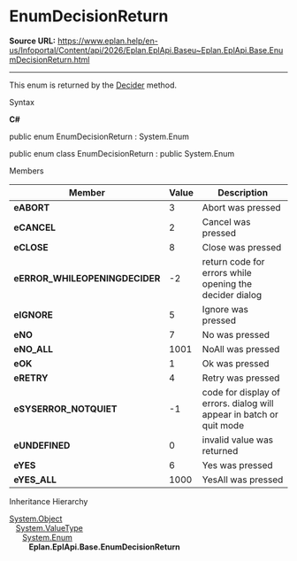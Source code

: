 # EnumDecisionReturn

**Source URL:** https://www.eplan.help/en-us/Infoportal/Content/api/2026/Eplan.EplApi.Baseu~Eplan.EplApi.Base.EnumDecisionReturn.html

---

This enum is returned by the [Decider](Eplan.EplApi.Baseu~Eplan.EplApi.Base.Decider.html) method.

Syntax

**C#**



public enum EnumDecisionReturn : System.Enum

public enum class EnumDecisionReturn : public System.Enum


Members

| Member | Value | Description |
| --- | --- | --- |
| **eABORT** | 3 | Abort was pressed |
| **eCANCEL** | 2 | Cancel was pressed |
| **eCLOSE** | 8 | Close was pressed |
| **eERROR\_WHILEOPENINGDECIDER** | -2 | return code for errors while opening the decider dialog |
| **eIGNORE** | 5 | Ignore was pressed |
| **eNO** | 7 | No was pressed |
| **eNO\_ALL** | 1001 | NoAll was pressed |
| **eOK** | 1 | Ok was pressed |
| **eRETRY** | 4 | Retry was pressed |
| **eSYSERROR\_NOTQUIET** | -1 | code for display of errors. dialog will appear in batch or quit mode |
| **eUNDEFINED** | 0 | invalid value was returned |
| **eYES** | 6 | Yes was pressed |
| **eYES\_ALL** | 1000 | YesAll was pressed |

Inheritance Hierarchy

[System.Object](#)  
   [System.ValueType](#)  
      [System.Enum](#)  
         **Eplan.EplApi.Base.EnumDecisionReturn**
